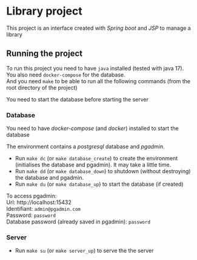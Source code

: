 # Library project

This project is an interface created with _Spring boot_ and _JSP_ to manage a library

## Running the project

To run this project you need to have `java` installed (tested with java 17).  
You also need `docker-compose` for the database.  
And you need `make` to be able to run all the following commands (from the root directory of the project)  

You need to start the database before starting the server

### Database

You need to have _docker-compose_ (and _docker_) installed to start the database

The environment contains a _postgresql_ database and _pgadmin_.

- Run `make dc` (or `make database_create`) to create the environment (initialises the database and pgadmin). It may take a little time.
- Run `make dd` (or `make database_down`) to shutdown (without destroying) the database and pgadmin.
- Run `make du` (or `make database_up`) to start the database (if created)

To access pgadmin:  
Url: http://localhost:15432  
Identifiant: `admin@pgadmin.com`  
Password: `password`  
Database password (already saved in pgadmin): `password`

### Server

- Run `make su` (or `make server_up`) to serve the the server
